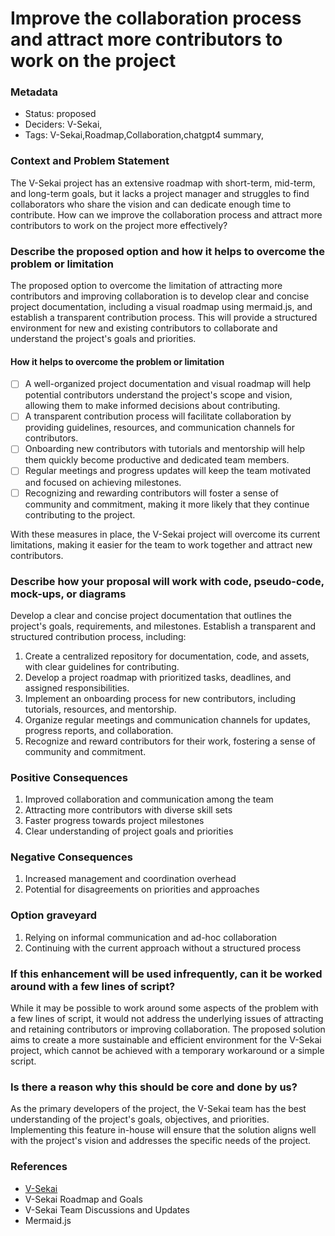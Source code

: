 # Improve the collaboration process and attract more contributors to work on the project

### Metadata

- Status: proposed <!-- draft | proposed | rejected | accepted | deprecated | superseded by -->
- Deciders: V-Sekai,
- Tags: V-Sekai,Roadmap,Collaboration,chatgpt4 summary,


### Context and Problem Statement

The V-Sekai project has an extensive roadmap with short-term, mid-term, and long-term goals, but it lacks a project manager and struggles to find collaborators who share the vision and can dedicate enough time to contribute. How can we improve the collaboration process and attract more contributors to work on the project more effectively?

### Describe the proposed option and how it helps to overcome the problem or limitation

The proposed option to overcome the limitation of attracting more contributors and improving collaboration is to develop clear and concise project documentation, including a visual roadmap using mermaid.js, and establish a transparent contribution process. This will provide a structured environment for new and existing contributors to collaborate and understand the project's goals and priorities.

#### How it helps to overcome the problem or limitation

- [ ] A well-organized project documentation and visual roadmap will help potential contributors understand the project's scope and vision, allowing them to make informed decisions about contributing.
- [ ] A transparent contribution process will facilitate collaboration by providing guidelines, resources, and communication channels for contributors.
- [ ] Onboarding new contributors with tutorials and mentorship will help them quickly become productive and dedicated team members.
- [ ] Regular meetings and progress updates will keep the team motivated and focused on achieving milestones.
- [ ] Recognizing and rewarding contributors will foster a sense of community and commitment, making it more likely that they continue contributing to the project.

With these measures in place, the V-Sekai project will overcome its current limitations, making it easier for the team to work together and attract new contributors.

### Describe how your proposal will work with code, pseudo-code, mock-ups, or diagrams

Develop a clear and concise project documentation that outlines the project's goals, requirements, and milestones. Establish a transparent and structured contribution process, including:

1. Create a centralized repository for documentation, code, and assets, with clear guidelines for contributing.
2. Develop a project roadmap with prioritized tasks, deadlines, and assigned responsibilities.
3. Implement an onboarding process for new contributors, including tutorials, resources, and mentorship.
4. Organize regular meetings and communication channels for updates, progress reports, and collaboration.
5. Recognize and reward contributors for their work, fostering a sense of community and commitment.

### Positive Consequences

1. Improved collaboration and communication among the team
2. Attracting more contributors with diverse skill sets
3. Faster progress towards project milestones
4. Clear understanding of project goals and priorities


### Negative Consequences

1. Increased management and coordination overhead
2. Potential for disagreements on priorities and approaches


### Option graveyard

1. Relying on informal communication and ad-hoc collaboration
2. Continuing with the current approach without a structured process


### If this enhancement will be used infrequently, can it be worked around with a few lines of script?

While it may be possible to work around some aspects of the problem with a few lines of script, it would not address the underlying issues of attracting and retaining contributors or improving collaboration. The proposed solution aims to create a more sustainable and efficient environment for the V-Sekai project, which cannot be achieved with a temporary workaround or a simple script.

### Is there a reason why this should be core and done by us?

As the primary developers of the project, the V-Sekai team has the best understanding of the project's goals, objectives, and priorities. Implementing this feature in-house will ensure that the solution aligns well with the project's vision and addresses the specific needs of the project.

### References

- [V-Sekai](https://v-sekai.org/)
- V-Sekai Roadmap and Goals
- V-Sekai Team Discussions and Updates
- Mermaid.js
